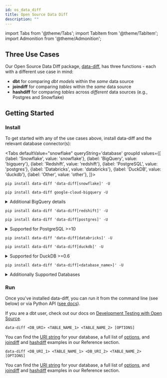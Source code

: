 ```yaml
---
id: os_data_diff
title: Open Source Data Diff
description: ""
---
```

import Tabs from '@theme/Tabs';
import TabItem from '@theme/TabItem';
import Admonition from '@theme/Admonition';

## Three Use Cases
Our Open Source Data Diff package, [data-diff](https://github.com/datafold/data-diff), has three functions - each with a different use case in mind:
- **dbt** for comparing *dbt models* within the *same* data source
- **joindiff** for comparing *tables* within the *same* data source
- **hashdiff** for comparing *tables* across *different* data sources (e.g., Postgres and Snowflake)

## Getting Started
### Install
To get started with any of the use cases above, install data-diff and the relevant database connector(s):

<Tabs
  defaultValue="snowflake"
  queryString='database'
  groupId
  values={[
    {label: 'Snowflake', value: 'snowflake'},
    {label: 'BigQuery', value: 'bigquery'},
    {label: 'Redshift', value: 'redshift'},
    {label: 'PostgreSQL', value: 'postgres'},
    {label: 'Databricks', value: 'databricks'},
    {label: 'DuckDB', value: 'duckdb'},
    {label: 'Other', value: 'other'},
  ]}>
  <TabItem value="snowflake">

  ```
  pip install data-diff 'data-diff[snowflake]' -U
  ```

  </TabItem>
  <TabItem value="bigquery">

  ```
  pip install data-diff google-cloud-bigquery -U
  ```

  <details>
    <summary>Additional BigQuery details</summary>
    Only dbt projects that use the <a href="https://docs.getdbt.com/reference/warehouse-setups/bigquery-setup#oauth-via-gcloud">OAuth via gcloud</a> connection method are currently supported.
    <br/> <br/>
    For example, run: <code>gcloud auth application-default login</code> before running a <code>data-diff</code> command.
  </details>

  </TabItem>
  <TabItem value="redshift">

  ```
  pip install data-diff 'data-diff[redshift]' -U
  ```

  </TabItem>
  <TabItem value="postgres">

  ```
  pip install data-diff 'data-diff[postgres]' -U
  ```

  <details>
    <summary>Supported for PostgreSQL >=10</summary>
    If you need support for an earlier version, please <a href="https://github.com/datafold/data-diff/issues">open an issue</a>.
  </details>

  </TabItem>
  <TabItem value="databricks">

  ```
  pip install data-diff 'data-diff[databricks]' -U
  ```

  </TabItem>
  <TabItem value="duckdb">

  ```
  pip install data-diff 'data-diff[duckdb]' -U
  ```

  <details>
    <summary>Supported for DuckDB >=0.6</summary>
    If you need support for an earlier version, please <a href="https://github.com/datafold/data-diff/issues">open an issue</a>.
  </details>

  </TabItem>
  <TabItem value="other">

  ```
  pip install data-diff 'data-diff[<database_name>]' -U
  ```

  <details>
    <summary>Additionally Supported Databases</summary>
    The following databases are support for <code>hashdiff</code> and <code>joindiff</code>, but not dbt.
    <ul>
        <li>MySQL</li>
        <li>Clickhouse</li>
        <li>Presto</li>
        <li>Trino</li>
        <li>Vertica</li>
        <li>Oracle</li>
    </ul>
    To install one of the above, specify the database name in all lowercase letters - e.g., <code>'data-diff[mysql]'</code>
    <br/><br/>
    If you'd like to request support for another database, please <a href="https://github.com/datafold/data-diff/issues">open an issue</a>.
  </details>

  </TabItem>
</Tabs>

### Run

Once you've installed data-diff, you can run it from the command line (see below) or via Python API ([see docs](https://data-diff.readthedocs.io/en/latest/python-api.html)). 

<!-- In the examples below, we use URI connection strings to connect to your database; however, we also support config files as an alternate connection method ([see docs](../reference/open_source/cli)). -->

<Tabs defaultValue="dbt">
  <TabItem label='dbt' value='dbt'>

  <Admonition type="caution">
    <p>
      If you are a dbt user, check out our docs on <a href='/development_testing/open_source'>Development Testing with Open Source</a>.
    </p>
  </Admonition>

  </TabItem>
  
  <TabItem label='joindiff' value='joindiff'>

  ```
  data-diff <DB_URI> <TABLE_NAME_1> <TABLE_NAME_2> [OPTIONS]
  ```

  <Admonition type="info">
    <p>
      You can find the <a href='/reference/open_source/cli#uri-strings'>URI string</a> for your database, a full list of <a href='/reference/open_source/cli'>options</a>, and <a href='/reference/open_source/cli#joindiff'>joindiff</a> and <a href='/reference/open_source/cli#joindiff'>hashdiff</a> examples in our Reference section.
    </p>
  </Admonition>

  </TabItem>

  <TabItem label='hashdiff' value='hashdiff'>

  ```
  data-diff <DB_URI_1> <TABLE_NAME_1> <DB_URI_2> <TABLE_NAME_2> [OPTIONS]
  ```

  <Admonition type="info">
    <p>
      You can find the <a href='/reference/open_source/cli#uri-strings'>URI string</a> for your database, a full list of <a href='/reference/open_source/cli'>options</a>, and <a href='/reference/open_source/cli#joindiff'>joindiff</a> and <a href='/reference/open_source/cli#joindiff'>hashdiff</a> examples in our Reference section.
    </p>
  </Admonition>

  </TabItem>

</Tabs>

<!-- <details>
<summary>You can also install multiple databases at once</summary>
<code>
pip install data-diff 'data-diff[snowflake,postgresql,duckdb]'
</code>
</details> -->

<!-- :::note
Some drivers have dependencies that cannot be installed using pip and still need to be installed manually.
::: -->
